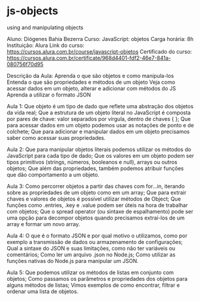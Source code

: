 # js-objects
using and manipulating objects

Aluno: Diógenes Bahia Bezerra
Curso: JavaScript: objetos
Carga horária: 8h
Instituição: Alura
Link do curso: https://cursos.alura.com.br/course/javascript-objetos
Certificado do curso: https://cursos.alura.com.br/certificate/968d4401-fdf2-46e7-841a-080756f70d95

Descrição da Aula:
    Aprenda o que são objetos e como manipula-los
    Entenda o que são propriedades e métodos de um objeto
    Veja como acessar dados em um objeto, alterar e adicionar com métodos do JS
    Aprenda a utilizar o formato JSON

Aula 1:
    Que objeto é um tipo de dado que reflete uma abstração dos objetos da vida real;
    Que a estrutura de um objeto literal no JavaScript é composta por pares de chave: valor separados por vírgula, dentro de chaves { };
    Que para acessar dados em um objeto podemos usar as notações de ponto e de colchete;
    Que para adicionar e manipular dados em um objeto precisamos saber como acessar suas propriedades.

Aula 2:
    Que para manipular objetos literais podemos utilizar os métodos do JavaScript para cada tipo de dado;
    Que os valores em um objeto podem ser tipos primitivos (strings, números, booleanos e null), arrays ou outros objetos;
    Que além das propriedades, também podemos atribuir funções que dão comportamento a um objeto.

Aula 3:
    Como percorrer objetos a partir das chaves com for...in, iterando sobre as propriedades de um objeto como em um array;
    Que para extrair chaves e valores de objetos é possível utilizar métodos de Object;
    Que funções como .entries, .key e .value podem ser úteis na hora de trabalhar com objetos;
    Que o spread operator (ou sintaxe de espalhamento) pode ser uma opção para decompor objetos quando precisamos extraí-los de um array e formar um novo array.

Aula 4:
    O que é o formato JSON e por qual motivo o utilizamos, como por exemplo a transmissão de dados ou armazenamento de configurações;
    Qual a sintaxe do JSON e suas limitações, como não ter variáveis ou comentários;
    Como ler um arquivo .json no Node.js;
    Como utilizar as funções nativas do Node.js para manipular um JSON.

Aula 5:
    Que podemos utilizar os métodos de listas em conjunto com objetos;
    Como passamos os parâmetros e propriedades dos objetos para alguns métodos de listas;
    Vimos exemplos de como encontrar, filtrar e ordenar uma lista de objetos.
